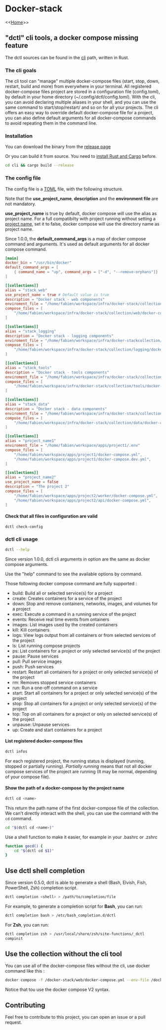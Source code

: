 # Docker-stack

<<[Home](../README.md)>>

## "dctl" cli tools, a docker compose missing feature

The dctl sources can be found in the [cli](./cli/) path, written in Rust.

### The cli goals

The cli tool can "manage" multiple docker-compose files (start, stop, down, restart, build and more) from everywhere in your terminal.
All registered docker-compose files project are stored in a configuration file (config.toml), by default in your home directory (~/.config/dctl/config.toml).
With the cli, you can avoid declaring multiple aliases in your shell, and you can use the same command to start/stop/restart/ and so on for all your projects.
The cli offers an easy way to override default docker-compose file for a project, you can also define default arguments for all docker-compose commands to avoid repeating them in the command line.


### Installation

You can download the binary from the [release page](https://github.com/FabienD/docker-stack/releases)

Or you can build it from source. You need to [install Rust and Cargo](https://www.rust-lang.org/tools/install) before.

```bash
cd cli && cargo build --release
```

### The config file

The config file is a [TOML](https://toml.io/en/) file, with the following structure.

Note that the **use_project_name**, **description** and the **environment file** are not mandatory.

**use_project_name** is true by default, docker compose will use the alias as project name. For a full compatibilty with project running without setting a [project name](https://github.com/compose-spec/compose-spec/blob/master/spec.md#name-top-level-element), set it to false, docker compose will use the directory name as project name.

Since 1.0.0, the **default_command_args** is a map of docker compose command and arguments. It's used as default arguments for all docker compose command.

```toml
[main]
docker_bin = "/usr/bin/docker"
default_command_args = [ 
    { command_name = "up", command_args = ["-d", "--remove-orphans"]} 
]

[[collections]]
alias = "stack_web"
use_project_name = true # Default value is true
description = "Docker stack - web components"
enviroment_file = "/home/fabien/workspace/infra/docker-stack/collection/.env"
compose_files = [
    "/home/fabien/workspace/infra/docker-stack/collection/web/docker-compose.yml",
]

[[collections]]
alias = "stack_logging"
description = "Docker stack - logging components"
enviroment_file = "/home/fabien/workspace/infra/docker-stackcollection/.env"
compose_files = [
    "/home/fabien/workspace/infra/docker-stack/collection/logging/docker-compose.yml",
]

[[collections]]
alias = "stack_tools"
description = "Docker stack - tools components"
enviroment_file = "/home/fabien/workspace/infra/docker-stack/collection/.env"
compose_files = [
    "/home/fabien/workspace/infra/docker-stack/collection/tools/docker-compose.yml",
]

[[collections]]
alias = "stack_data"
description = "Docker stack - data components"
enviroment_file = "/home/fabien/workspace/infra/docker-stack/collection/.env"
compose_files = [
    "/home/fabien/workspace/infra/docker-stack/collection/data/docker-compose.yml",
]

[[collections]]
alias = "project_name1"
enviroment_file = "/home/fabien/workspace/apps/project1/.env"
compose_files = [
    "/home/fabien/workspace/apps/project1/docker-compose.yml",
    "/home/fabien/workspace/apps/project1/docker-compose.dev.yml",
]

[[collections]]
alias = "project_name2"
use_project_name = false
description = "The project 2"
compose_files = [
    "/home/fabien/workspace/apps/project2/worker/docker-compose.yml",
    "/home/fabien/workspace/apps/project2/api/docker-compose.yml",
]
```

#### Check that all files in configuration are valid

```bash
dctl check-config
```

### dctl cli usage

```bash
dctl --help
```

Since version 1.0.0, dctl cli arguments in option are the same as docker compose arguments. 

Use the "help" command to see the available options by command.

Those following docker compose command are fully supported :

- build: Build all or selected service(s) for a project
- create: Creates containers for a service of the project
- down: Stop and remove containers, networks, images, and volumes for a project
- exec: Execute a command in a running service of the project
- events: Receive real time events from ontainers
- images: List images used by the created containers
- kill: Kill containers
- logs: View logs output from all containers or from selected services of the project
- ls: List running compose projects
- ps: List containers for a project or only selected service(s) of the project
- pause: Pause services
- pull: Pull service images
- push: Push services
- restart: Restart all containers for a project or only selected service(s) of the project
- rm: Removes stopped service containers
- run: Run a one-off command on a service
- start: Start all containers for a project or only selected service(s) of the project
- stop: Stop all containers for a project or only selected service(s) of the project
- top: Top on all containers for a project or only on selected service(s) of the project
- unpause: Unpause services
- up: Create and start containers for a project


#### List registered docker-compose files

```bash
dctl infos
```

For each registered project, the running status is displayed (running, stopped or partially running).
*Partially running* means that not all docker compose services of the project are running (It may be normal, depending of your compose file).

#### Show the path of a docker-compose by the project name

```bash
dctl cd <name>
```

This return the path name of the first docker-compose file of the collection.
We can't directly interact with the shell, you can use the command with the `cd` command.

```bash
cd "$(dctl cd <name>)"
```

Use a shell function to make it easier, for example in your .bashrc or .zshrc

```bash
function gocd() {
    cd "$(dctl cd $1)"
}
```

## Use dctl shell completion

Since version 0.5.0, dctl is able to generate a shell (Bash, Elvish, Fish, PowerShell, Zsh) completion script.

```bash
dctl completion <shell> > /path/to/completion/file
```

For example, to generate a completion script for **Bash**, you can run:

```bash
dctl completion bash > /etc/bash_completion.d/dctl
```

For **Zsh**, you can run:

```bash
dctl completion zsh > /usr/local/share/zsh/site-functions/_dctl
compinit
```

## Use the collection without the cli tool

You can use all of the docker-compose files without the cli, use docker command like this :

```bash
docker compose -f /docker-stack/web/docker-compose.yml --env-file /docker-stack/collection/.env up -d
```

Notice that tou use the docker compose V2 syntax.


## Contributing

Feel free to contribute to this project, you can open an issue or a pull request.